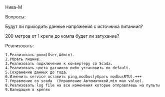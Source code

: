Нива-М


Вопросы:

Будут ли приходить данные напряжения с источника питаниия?

200 метров от 1 крепи до компа будет ли затухание?


Реализовать:

    1.Реализовать роли(User,Admin). 
    2.Убрать лишние.
    3.Реализовать подключение к конвертеру со Scada.
    4.Реализовать цвета датчиков либо установить по default. 
    5.Сохранение данных до года.
    6.Изменить service оставить ping,modbus(убрать modbusRTU).+++
    7.Управление со scada  (Управление Автоматикой,min max value).
    8.Реализовать log file на все изменения которые отправляешь на пульты
    9.Валидация в крепях
